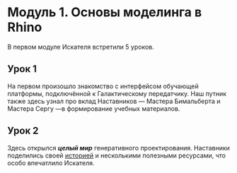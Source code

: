 # Модуль 1. Основы моделинга в Rhino

В первом модуле Искателя встретили 5 уроков.

## Урок 1

На первом произошло знакомство с интерфейсом обучающей платформы, подключённой к Галактическому передатчику. Наш путник также здесь узнал про вклад Наставников ― Мастера Бимальберта и Мастера Сергу ―в формирование учебных материалов.

## Урок 2

Здесь открылся _**целый мир**_ генеративного проектирования. Наставники поделились своей [историей](../konspekt/vvedenie-v-parametricheskoe-proektirovanie/primery-primeneniya-metodov-parametricheskogo-proektirovaniya.md#albert-sumin-nastavnik) и несколькими полезными ресурсами, что особо впечатлило Искателя.

